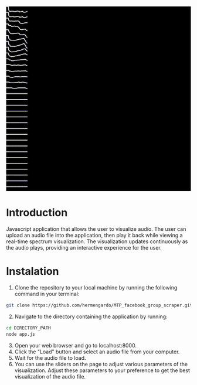 ![](./Sketches/sample.gif)

# **Introduction**
Javascript application that allows the user to visualize audio. The user can upload an audio file into the application, then play it back while viewing a real-time spectrum visualization. The visualization updates continuously as the audio plays, providing an interactive experience for the user.

# **Instalation**
1. Clone the repository to your local machine by running the following command in your terminal:
```sh
git clone https://github.com/hermengardo/MTP_facebook_group_scraper.git
```
2. Navigate to the directory containing the application by running:
```sh
cd DIRECTORY_PATH
node app.js
```
3. Open your web browser and go to localhost:8000.
4. Click the "Load" button and select an audio file from your computer.
5. Wait for the audio file to load.
6. You can use the sliders on the page to adjust various parameters of the visualization. Adjust these parameters to your preference to get the best visualization of the audio file.
